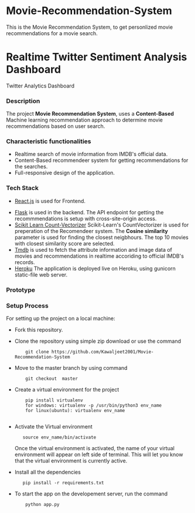 # Movie-Recommendation-System
This is the Movie Recommendation System, to get personlized movie recommendations for a movie search.

# Realtime Twitter Sentiment Analysis Dashboard
Twitter Analytics Dashboard

### Description 

The project **Movie Recommendation System**, uses a **Content-Based** Machine learning recommendation approach to determine movie recommendations based on user search.

### Characteristic functionalities

* Realtime search of movie information from IMDB's official data.
* Content-Based recommendeer system for getting recommendations for the searches.
* Full-responsive design of the application.
<!-- * Options to choose custom input attributes like range of dates, maximum number of tweets to be fetched, etc.
* Dashboard presenting a complete twitter-performance-chart for the respective Username or keyword.
* Analysis of user engagement on the Twitter, based on different languages used, number of retweets and distribution of tweets over weekdays. -->

### Tech Stack 

* [React.js](https://github.com/facebook/react "React.js + Hooks") is used for Frontend.
<!-- * **Training the Sentiment Model**: -->
* [Flask](https://github.com/pallets/flask "Flask") is used in the backend. The API endpoint for getting the recommmendations is setup with cross-site-origin access.
* [Scikit Learn Count-Vectorizer](https://github.com/scikit-learn/scikit-learn "Scikit-Learn") Scikit-Learn's CountVectorizer is used for preperation of the Recomendeer system. The **Cosine similarity** parameter is used for finding the closest neigbhours. The top 10 movies with closest similarity score are selected.
* [Tmdb](https://github.com/gajus/tmdb "Tmbd -API") is used to fetch the attribute information and image data of movies and recommendations in realtime accoriding to official IMDB's records.
* [Heroku](https://github.com/heroku/heroku-buildpack-python "Heroku") The application is deployed live on Heroku, using gunicorn static-file web server.
<!-- * [Gensim](https://github.com/RaRe-Technologies/gensim "Gensim") provides fast utilites for training NLP models and vector embeddings. 
    * Word2Vec model from gensim was used for vector embeddings.
* [Pickle](https://github.com/python/cpython/blob/master/Lib/pickle.py "Pickle") was used for serializing trained models and using them for prediction and production. The trained models were pickled and dumped in the directory for further use. -->
<!-- 
* **Dashboard for Twitter Analysis**:
    * [Flask](https://github.com/pallets/flask "Flask") is used as backend for Dashboard.
    * [Dash](https://github.com/plotly/dash "Dash"), an HTML, CSS wrapper is used for laying out the UI for the Dashboard. Dash was predominantly used for setting up the Frontend of the Dashboard.
    * [Plotly](https://github.com/plotly "Plotly") is used for all charts, plots and graphical visualizations on the dashboard.

* **Determining the accuracy of the Sentiment Analysis Model**:
    For determining the accuracy, a dataset was choosen and its polarity was determined using pretrained Supervised ML model Vader Sentiment Analyser and then the F1 score was calculated using both the labelled data and the predicted data.
    * The accuracy of the model stands at: ```0.752 or 75.2%``` -->
### Prototype

<!-- **Using a Twitter-Username for Analysing data** -->
<!-- 
![dash](https://user-images.githubusercontent.com/56076028/106376026-4869f280-63b7-11eb-87fb-e1e3a6a4b817.jpeg)

![username](https://user-images.githubusercontent.com/56076028/106364418-dc56a280-6354-11eb-8bba-ee15e7cf6e31.jpeg)

![username1](https://user-images.githubusercontent.com/56076028/106364442-04460600-6355-11eb-9ce7-36540006fda4.jpeg)

![username2](https://user-images.githubusercontent.com/56076028/106364448-1758d600-6355-11eb-83d2-835529be9c72.jpeg) -->

<!-- 
**Using a Keyword for Analysing data**

![keyword](https://user-images.githubusercontent.com/56076028/106364458-29d30f80-6355-11eb-8d67-1ab1cc0faaf1.jpeg)

![keyword1](https://user-images.githubusercontent.com/56076028/106364473-3ce5df80-6355-11eb-8815-93a342eab3aa.jpeg)


### Thought behind the Project

The project has several use cases in the industry ranging from, Analysing the sentiment of Users on Twitter for a particular product or service, to managing and proctoring the twitter engagement for tweets related a particular topic. The dashboard can act as a perfect tool for analysing market performance and further deciding the future of the service or product offered. -->

### Setup Process

For setting up the project on a local machine:

* Fork this repository.
* Clone the repository using simple zip download or use the command
    ```
        git clone https://github.com/Kawaljeet2001/Movie-Recommendation-System
    ```
* Move to the master branch by using command
    ```
        git checkout  master
    ```
* Create a virtual environment for the project
    ```
        pip install virtualenv
        for windows: virtualenv -p /usr/bin/python3 env_name
        for linux(ubuntu): virtualenv env_name
        
    ```
* Activate the Virtual environment
    ```
       source env_name/bin/activate
    ```
    Once the virtual environment is activated, the name of your virtual environment will appear on left side of terminal. This will let you know that the virtual environment is currently active. 

* Install all the dependencies
    ```
       pip install -r requirements.txt
    ```

* To start the app on the developement server, run the command
    ```
        python app.py
    ```

<!-- 
**Above Steps are sufficient for running the dashboard and analyzing realtime twitter data sentiment performance. But, for running the preprocessing and training model files, nltk data has to be downloaded to access the utilities. For that use the command:** -->
<!-- 
    ```
        nltk.download()
    ``` -->

